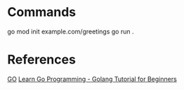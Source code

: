 # Commands
go mod init example.com/greetings
go run .

# References
[GO](https://go.dev/)
[Learn Go Programming - Golang Tutorial for Beginners](https://www.youtube.com/watch?v=YS4e4q9oBaU)